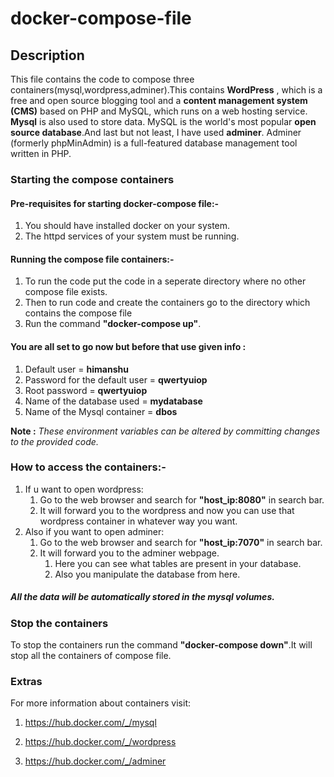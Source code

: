 # docker-compose-file
## Description
This file contains the code to compose three containers(mysql,wordpress,adminer).This contains **WordPress** , which is a free and open source blogging tool and a **content management system (CMS)** based on PHP and MySQL, which runs on a web hosting service. **Mysql** is also used to store data. MySQL is the world's most popular **open source database**.And last but not least, I have used **adminer**. Adminer (formerly phpMinAdmin) is a full-featured database management tool written in PHP.

### Starting the compose containers

#### Pre-requisites for starting docker-compose file:-
1. You should have installed docker on your system.
1. The httpd services of your system must be running.

#### Running the compose file containers:-
1. To run the code put the code in a seperate directory where no other compose file exists. 
1. Then to run code and create the containers go to the directory which contains the compose file
1. Run the command **"docker-compose up"**.

#### You are all set to go now but before that use given info :
1. Default user = **himanshu**
1. Password for the default user = **qwertyuiop**  
1. Root password = **qwertyuiop**
1. Name of the database used = **mydatabase**
1. Name of the Mysql container = **dbos**

**Note :** *These environment variables can be altered by committing changes to the provided code.*

### How to access the containers:-
1. If u want to open wordpress:
    1. Go to the web browser and search for **"host_ip:8080"** in search bar.
    1. It will forward you to the wordpress and now you can use that wordpress container in whatever way you want.
1. Also if you want to open adminer:
    1. Go to the web browser and search for **"host_ip:7070"** in search bar.
    1. It will forward you to the adminer webpage.
        1. Here you can see what tables are present in your database.
        1. Also you manipulate the database from here.

##### All the data will be automatically stored in the mysql volumes.

### Stop the containers
To stop the containers run the command **"docker-compose down"**.It will stop all the containers of compose file.

### Extras
For more information about containers visit:

1. https://hub.docker.com/_/mysql

2. https://hub.docker.com/_/wordpress

3. https://hub.docker.com/_/adminer 

